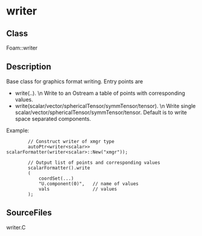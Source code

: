# writer 
## Class
Foam::writer

## Description
Base class for graphics format writing. Entry points are
- write(..). \n
      Write to an Ostream a table of points with corresponding values.
- write(scalar/vector/sphericalTensor/symmTensor/tensor). \n
      Write single scalar/vector/sphericalTensor/symmTensor/tensor.
      Default is to write space separated components.

Example:
```
        // Construct writer of xmgr type
        autoPtr<writer<scalar>> scalarFormatter(writer<scalar>::New("xmgr"));

        // Output list of points and corresponding values
        scalarFormatter().write
        (
            coordSet(...)
            "U.component(0)",   // name of values
            vals                // values
        );
```

## SourceFiles
writer.C

